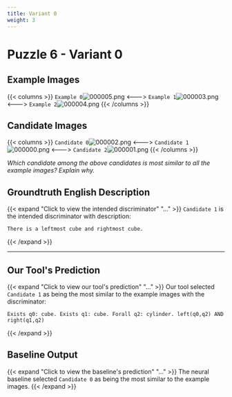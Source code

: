 ```yaml
---
title: Variant 0
weight: 3
---
```


# Puzzle 6 - Variant 0

## Example Images
{{< columns >}}
`Example 0`![000005.png](/clevr-variants/circle-at-ends/fovariant-0/render/images/CLEVR_val_000005.png)
<--->
`Example 1`![000003.png](/clevr-variants/circle-at-ends/fovariant-0/render/images/CLEVR_val_000003.png)
<--->
`Example 2`![000004.png](/clevr-variants/circle-at-ends/fovariant-0/render/images/CLEVR_val_000004.png)
{{< /columns >}}

## Candidate Images
{{< columns >}}
`Candidate 0`![000002.png](/clevr-variants/circle-at-ends/fovariant-0/render/images/CLEVR_val_000002.png)
<--->
`Candidate 1`![000000.png](/clevr-variants/circle-at-ends/fovariant-0/render/images/CLEVR_val_000000.png)
<--->
`Candidate 2`![000001.png](/clevr-variants/circle-at-ends/fovariant-0/render/images/CLEVR_val_000001.png)
{{< /columns >}}

*Which candidate among the above candidates is most similar to all the example images? Explain why.*

## Groundtruth English Description

{{< expand "Click to view the intended discriminator" "..." >}}
`Candidate 1` is the intended discriminator with description:
```plaintext 
There is a leftmost cube and rightmost cube.
```
{{< /expand >}}

---



## Our Tool's Prediction

{{< expand "Click to view our tool's prediction" "..." >}}
Our tool selected `Candidate 1` as being the most similar to the example images with the discriminator:
```plaintext
Exists q0: cube. Exists q1: cube. Forall q2: cylinder. left(q0,q2) AND right(q1,q2)
```
{{< /expand >}}



## Baseline Output

{{< expand "Click to view the baseline's prediction" "..." >}}
The neural baseline selected `Candidate 0` as being the most similar to the example images.
{{< /expand >}}

